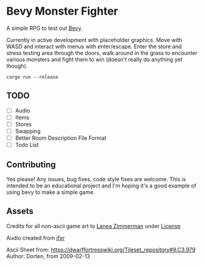 # Bevy Monster Fighter

A simple RPG to test out [Bevy](https://bevyengine.org/).

Currently in active development with placeholder graphics. Move with WASD and interact with menus with enter/escape. Enter the store and stress testing area through the doors, walk around in the grass to encounter various monsters and fight them to win (doesn't really do anything yet though). 

```
cargo run --release
```

## TODO

- [ ] Audio
- [ ] Items
- [ ] Stores
- [ ] Swapping
- [ ] Better Room Description File Format
- [ ] Todo List

## Contributing

Yes please! Any issues, bug fixes, code style fixes are welcome.  This is intended to be an educational project and I'm hoping it's a good example of using bevy to make a simple game.

## Assets

Credits for all non-ascii game art to [Lanea Zimmerman](https://opengameart.org/content/tiny-16-basic) under [License](https://creativecommons.org/licenses/by/3.0/)

Audio created from [jfxr](https://jfxr.frozenfractal.com/#)

Ascii Sheet from: https://dwarffortresswiki.org/Tileset_repository#9.C3.979
Author: Dorten, from 2009-02-13